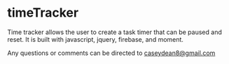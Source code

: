 # timeTracker

Time tracker allows the user to create a task timer that can be paused and reset.
It is built with javascript, jquery, firebase, and moment.

Any questions or comments can be directed to caseydean8@gmail.com